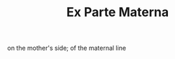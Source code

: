 ---
title: Ex Parte Materna
letter: E
permalink: "/definitions/bld-ex-parte-materna.html"
body: on the mother's side; of the maternal line
published_at: '2018-07-07'
source: Black's Law Dictionary 2nd Ed (1910)
layout: post
---